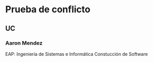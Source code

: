 # Prueba de conflicto
## UC
### Aaron Mendez
EAP: Ingeniería de Sistemas e Informática
Constucción de Software

